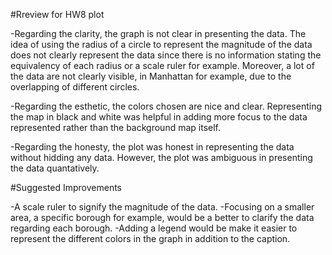 #Rreview for HW8 plot

-Regarding the clarity, the graph is not clear in presenting the data. The idea of using the radius of a circle to represent the magnitude of the data does not clearly represent the data since there is no information stating the equivalency of each radius or a scale ruler for example. Moreover, a lot of the data are not clearly visible, in Manhattan for example, due to the overlapping of different circles.

-Regarding the esthetic, the colors chosen are nice and clear. Representing the map in black and white was helpful in adding more focus to the data represented rather than the background map itself.

-Regarding the honesty, the plot was honest in representing the data without hidding any data. However, the plot was ambiguous in presenting the data quantatively.

#Suggested Improvements

-A scale ruler to signify the magnitude of the data.
-Focusing on a smaller area, a specific borough for example, would be a better to clarify the data regarding each borough.
-Adding a legend would be make it easier to represent the different colors in the graph in addition to the caption.